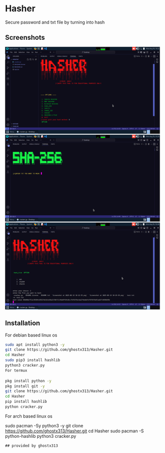 # Hasher

Secure password and txt file by turning into hash

## Screenshots

![App Screenshot](https://raw.githubusercontent.com/ghostx313/Hasher/refs/heads/main/Screenshot%20at%202025-08-18%2010-22-55.png
)
![App Screenshot](https://raw.githubusercontent.com/ghostx313/Hasher/refs/heads/main/Screenshot%20at%202025-08-18%2010-29-39.png
)
![App Screenshot](https://raw.githubusercontent.com/ghostx313/Hasher/refs/heads/main/Screenshot%20at%202025-08-18%2010-48-02.png
)

## Installation

For debian based linux os
```bash
sudo apt install python3 -y
git clone https://github.com/ghostx313/Hasher.git
cd Hasher
sudo pip3 install hashlib
python3 cracker.py
For termux

pkg install python -y
pkg install git -y
git clone https://github.com/ghostx313/Hasher.git
cd Hasher
pip install hashlib
python cracker.py
```
For arch based linux os

sudo pacman -Sy python3 -y
git clone https://github.com/ghostx313/Hasher.git
cd Hasher
sudo pacman -S python-hashlib
python3 cracker.py
```
## provided by ghostx313

